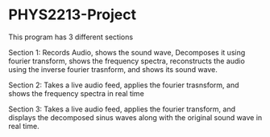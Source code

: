 # PHYS2213-Project
This program has 3 different sections

Section 1:
    Records Audio, shows the sound wave, Decomposes it using fourier transform, shows the frequency spectra, reconstructs the audio using the inverse fourier trasnform, and shows its sound wave. 

Section 2:
    Takes a live audio feed,  applies the fourier trasnsform, and shows the frequency spectra in real time

Section 3:
    Takes a live audio feed, applies the fourier transform, and displays the decomposed sinus waves along with the original sound wave in real time.